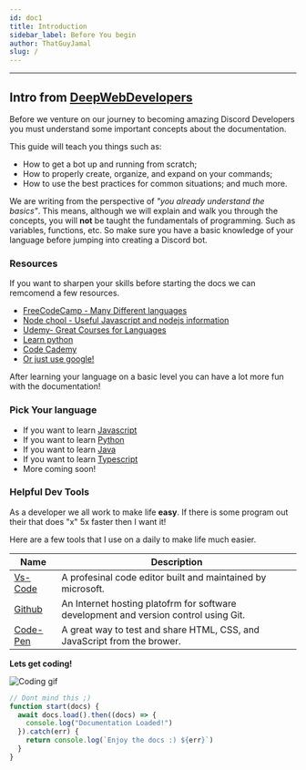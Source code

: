 ```yaml
---
id: doc1
title: Introduction
sidebar_label: Before You begin
author: ThatGuyJamal
slug: /
---
```


---

## Intro from [DeepWebDevelopers](https://github.com/DeepWebDevelopers)

Before we venture on our journey to becoming amazing Discord Developers you must understand some important concepts about the documentation.

This guide will teach you things such as:

- How to get a bot up and running from scratch;
- How to properly create, organize, and expand on your commands;
- How to use the best practices for common situations;
  and much more.

We are writing from the perspective of _"you already understand the basics"_.
This means, although we will explain and walk you through the concepts, you will **not** be taught the fundamentals of programming. Such as variables, functions, etc. So make sure you have a basic knowledge of your language before jumping into creating a Discord bot.

### Resources

If you want to sharpen your skills before starting the docs we can remcomend a few resources.

- [FreeCodeCamp - Many Different languages](https://www.freecodecamp.org/)
- [Node chool - Useful Javascript and nodejs information](https://nodeschool.io/)
- [Udemy- Great Courses for Languages](https://www.udemy.com/)
- [Learn python](https://www.learnpython.org/)
- [Code Cademy](https://www.codecademy.com/)
- [Or just use google!](https://www.google.com)

After learning your language on a basic level you can have a lot more fun with the documentation!

### Pick Your language

<!-- Sends the user to a guide -->

- If you want to learn [Javascript](js/s1/doc-byb-js)
- If you want to learn [Python](py/s1/doc-py-byb)
- If you want to learn [Java](java/doc-prerequisites-java)
- If you want to learn [Typescript](ts/s1/doc-byb-ts)
- More coming soon!

### Helpful Dev Tools

As a developer we all work to make life **easy**. If there is some program out their that does "x" 5x faster then I want it!

Here are a few tools that I use on a daily to make life much easier.

| Name                                      | Description                                                                          |
| ----------------------------------------- | ------------------------------------------------------------------------------------ |
| [Vs-Code](https://code.visualstudio.com/) | A profesinal code editor built and maintained by microsoft.                          |
| [Github](https://github.com/)             | An Internet hosting platofrm for software development and version control using Git. |
| [Code-Pen](https://codepen.io/)           | A great way to test and share HTML, CSS, and JavaScript from the brower.             |

**Lets get coding!**

![Coding gif](https://media.giphy.com/media/ZVik7pBtu9dNS/giphy.gif)

```js
// Dont mind this ;)
function start(docs) {
  await docs.load().then((docs) => {
    console.log("Documentation Loaded!")
  }).catch(err) {
    return console.log(`Enjoy the docs :) ${err}`)
  }
}

```
